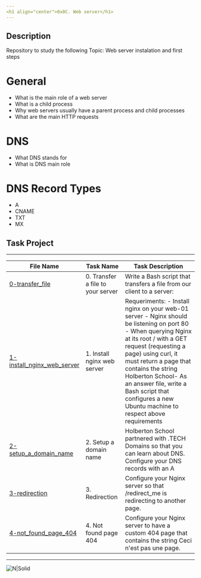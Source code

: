 ```yaml
---
<h1 align="center">0x0C. Web server</h1>
---
```

## Description
Repository to study the following Topic: Web server instalation and first steps

# General
- What is the main role of a web server
- What is a child process
- Why web servers usually have a parent process and child processes
- What are the main HTTP requests
# DNS
- What DNS stands for
- What is DNS main role
# DNS Record Types
- A
- CNAME
- TXT
- MX

## Task Project
---
File Name|Task Name|Task Description
---|---|---
[0-transfer_file](...)|0. Transfer a file to your server|Write a Bash script that transfers a file from our client to a server:
[1-install_nginx_web_server](...)|1. Install nginx web server|Requeriments: - Install nginx on your web-01 server - Nginx should be listening on port 80 - When querying Nginx at its root / with a GET request (requesting a page) using curl, it must return a page that contains the string Holberton School- As an answer file, write a Bash script that configures a new Ubuntu machine to respect above requirements
[2-setup_a_domain_name](...)|2. Setup a domain name|Holberton School partnered with .TECH Domains so that you can learn about DNS. Configure your DNS records with an A
[3-redirection](...)|3. Redirection|Configure your Nginx server so that /redirect_me is redirecting to another page.
[4-not_found_page_404](...)|4. Not found page 404|Configure your Nginx server to have a custom 404 page that contains the string Ceci n'est pas une page.
---
![N|Solid](https://s3.amazonaws.com/intranet-projects-files/holbertonschool-sysadmin_devops/266/8Gu52Qv.png)
